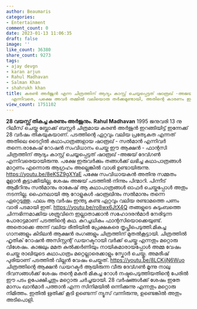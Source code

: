 ```yaml
---
author: Beaumaris
categories:
- Entertainment
comment_count: 0
date: 2023-01-13 11:06:35
draft: false
image: ''
like_count: 36380
share_count: 9273
tags:
- ajay devgn
- karan arjun
- Rahul Madhavan
- Salman Khan
- shahrukh khan
title: കരൺ അർജുൻ എന്ന ചിത്രത്തിന് ആദ്യം കാസ്റ്റ് ചെയ്യപ്പെട്ടത് ഷാരൂഖ് -അജയ് ദേവ്ഗൺ
  എന്നിവരെ, പക്ഷെ അവർ തമ്മിൽ വലിയൊരു തർക്കമുണ്ടായി, അതിന്റെ കാരണം ഇതായിരുന്നു
view_count: 1751102
---
```


**28 വയസ്സ് തികച്ച കരണും അർജുനും.** **Rahul Madhavan** 1995 ജനുവരി 13 നു റിലീസ് ചെയ്ത ബ്ലോക്ക്‌ ബസ്റ്റർ ചിത്രമായ കരൺ അർജുൻ ഇറങ്ങിയിട്ട് ഇന്നേക്ക് 28 വർഷം തികയുകയാണ്. പടത്തിന്റെ ഏറ്റവും വലിയ പ്രത്യേകത എന്നത് അതിലെ ടൈറ്റിൽ കഥാപാത്രങ്ങളായ ഷാരൂഖ് - സൽമാൻ എന്നിവർ തന്നെ.രാകേഷ് റോഷൻ സംവിധാനം ചെയ്ത ഈ ആക്ഷൻ - ഫാന്റസി ചിത്രത്തിന് ആദ്യം കാസ്റ്റ് ചെയ്യപ്പെട്ടത് ഷാരൂഖ് -അജയ് ദേവ്ഗൺ എന്നിവരെയായിരുന്നു. പക്ഷേ ഇരുവർക്കും തങ്ങൾക്ക് ലഭിച്ച കഥാപാത്രങ്ങൾ മാറ്റണം എന്നൊരു ആഗ്രഹം അല്ലെങ്കിൽ വാശി ഉണ്ടായിരുന്നു. https://youtu.be/8eKSZ9gXYaE പക്ഷേ സംവിധായകൻ അതിനു സമ്മതം മൂളാൻ കൂട്ടാക്കിയില്ല, ശേഷം അജയ് പടത്തിൽ നിന്നും പിന്മാറി. പിന്നീട് ആമീറിനും സൽമാനും രാകേഷ് ആ കഥാപാത്രങ്ങൾ ഓഫർ ചെയ്തപ്പോൾ അതും നടന്നില്ല. ഫൈനലായി ആ റോളുകൾ ഷാരൂഖിനും സൽമാനും തന്നെ ഏറ്റെടുത്തു. ഫലം ആ വർഷം ഇന്ത്യ കണ്ട ഏറ്റവും വലിയ രണ്ടാമത്തെ പണം വാരി പടമായി ഇത്. https://youtu.be/ro8wx6JtX4Q തങ്ങളുടെ കുടുംബത്തെ ചിന്നഭിന്നമാക്കിയ ശത്രുവിനെ ഇല്ലാതാക്കാൻ സഹോദരൻമാർ നേരിടുന്ന പോരാട്ടമാണ് പടത്തിന്റെ കഥ. കുറച്ചധികം ഫാന്റസിയൊക്കെയുണ്ട്. അതൊക്കെ അന്ന് വലിയ രീതിയിൽ പ്രേക്ഷകരെ തൃപ്തിപെടുത്തി.മികച്ച ഗാനങ്ങളും കിടിലൻ ആക്ഷൻ രംഗങ്ങളും ചിത്രത്തിന് മുതൽകൂട്ടായി. ചിത്രത്തിൽ ഹൃതിക് റോഷൻ അസിസ്റ്റന്റ് ഡയറക്ടറായി വർക്ക്‌ ചെയ്തു എന്നതും മറ്റൊരു വിശേഷം. കാജലും മമത കുൽക്കർണിയും നായികമാരായപ്പോൾ അമ്മ വേഷം ചെയ്ത രാഖിയുടെ കഥാപാത്രം മറ്റെല്ലാരെക്കാളും സ്കോർ ചെയ്തു. അമരീഷ് പുരിയാണ് പടത്തിൽ വില്ലൻ വേഷം ചെയ്തത്. https://youtu.be/8LCKijN6Wuo ചിത്രത്തിന്റെ ആക്ഷൻ ഡയറക്ടർ ആയിരുന്ന വീരു ദേവ്ഗൺ മൂന്നു നാലു ദിവസങ്ങൾക്ക് ശേഷം തന്റെ മകൻ മികച്ച റോൾ നഷ്ടപെടുത്തിയതിന്റെ പേരിൽ ഈ പടം ഉപേക്ഷിച്ചതും മറ്റൊരു ചർച്ചയായി. 28 വർഷങ്ങൾക്ക് ശേഷം ഇതേ മാസം ഖാൻമാർ പത്താൻ എന്ന സിനിമയിൽ ഒന്നിക്കുന്നു എന്നതും മറ്റൊരു നിമിത്തം. ഇതിൽ ഋതിക്ക് കൂടി ഉണ്ടെന്ന് ന്യൂസ്‌ വന്നിരുന്നു, ഉണ്ടെങ്കിൽ അതും അടിപൊളി.